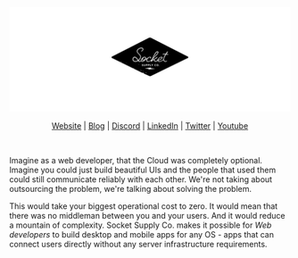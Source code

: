 [![header](/header.png)](https://socketsupply.co)
<div align="center">

[Website](https://socketsupply.co) | [Blog](https://socketsupply.co/blog) | [Discord](https://discord.gg/YPV32gKCsH) | [LinkedIn](https://www.linkedin.com/company/socketsupply/) | [Twitter](https://twitter.com/socketsupply) | [Youtube](https://www.youtube.com/channel/UCI2wpQ7Abaifaydr_40s5zw)

</div>

<br/>

Imagine as a web developer, that the Cloud was completely optional. Imagine you could just build beautiful UIs and the people that used them could still communicate reliably with each other. We're not taking about outsourcing the problem, we're talking about solving the problem.

This would take your biggest operational cost to zero. It would mean that there was no middleman between you and your users. And it would reduce a mountain of complexity. Socket Supply Co. makes it possible for *Web developers* to build desktop and mobile apps for any OS - apps that can connect users directly without any server infrastructure requirements.
